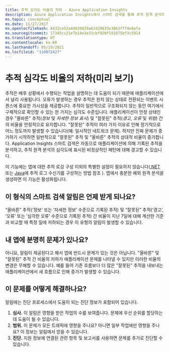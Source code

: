 ```yaml
---
title: 추적 심각도 비율의 저하 - Azure Application Insights
description: Azure Application Insights에서 스마트 검색을 통해 추적 원격 분석의 비정상적인 패턴을 검색하여 애플리케이션 추적을 모니터링합니다.
ms.topic: conceptual
ms.date: 11/27/2017
ms.openlocfilehash: 8432ce53a4d630839a62d29833e3863fff4e8afa
ms.sourcegitcommit: 17345cc21e7b14e3e31cbf920f191875bf3c5914
ms.translationtype: HT
ms.contentlocale: ko-KR
ms.lasthandoff: 05/19/2021
ms.locfileid: "110072427"
---
```

# <a name="degradation-in-trace-severity-ratio-preview"></a>추적 심각도 비율의 저하(미리 보기)

추적은 배후 상황에서 수행되는 작업을 설명하는 데 도움이 되기 때문에 애플리케이션에서 널리 사용됩니다. 오류가 발생하는 경우 추적은 원치 않는 상태로 전환되는 이벤트 시퀀스에 중요한 가시성을 제공합니다. 추적이 일반적으로 구조화되지 않는 동안 여기에서 구체적으로 확인할 수 있는 한 가지는 심각도 수준입니다. 애플리케이션이 안정 상태인 경우 "올바른" 추적(*정보* 및 *자세한 정보 표시*) 및 "잘못된" 추적(*경고*, *오류* 및 *위험*) 간의 비율을 안정적으로 유지합니다. "잘못된" 추적이 여러 가지 이유로 인해 정기적으로 어느 정도까지 발생할 수 있습니다(예: 일시적인 네트워크 문제). 하지만 진짜 문제가 증가하기 시작하면 일반적으로 "잘못된" 추적 및 "올바른" 추적의 상대적 비율이 증가합니다. Application Insights 스마트 검색은 자동으로 애플리케이션에 의해 기록된 추적을 분석하고, 추적 원격 분석의 심각도에 표시된 비정상적인 패턴에 대해 경고할 수 있습니다.

이 기능에는 앱에 대한 추적 로깅 구성 이외의 특별한 설정이 필요하지 않습니다([.NET](./asp-net-trace-logs.md) 또는 [Java](java-2x-trace-logs.md)에 추적 로그 수신기를 구성하는 방법 참조 ). 앱에서 충분한 예외 원격 분석을 생성하면 이 기능은 활성화됩니다.

## <a name="when-would-i-get-this-type-of-smart-detection-notification"></a>이 형식의 스마트 검색 알림은 언제 받게 되나요?
“올바른” 추적(‘정보’ 또는 ‘자세한 정보’ 수준으로 기록된 추적) 및 “잘못된” 추적(‘경고’, ‘오류’ 또는 ‘심각한 오류’ 수준으로 기록된 추적) 간 비율이 지난 7일에 대해 계산한 기준과 비교할 때 특정 일에 저하되는 경우 이 유형의 알림이 발생할 수 있습니다.    

## <a name="does-my-app-definitely-have-a-problem"></a>내 앱에 분명히 문제가 있나요?
아니요, 알림이 제공된다고 해서 앱에 반드시 문제가 있는 것은 아닙니다. "올바른" 및 "잘못된" 추적 간 비율의 저하가 애플리케이션 문제를 나타낼 수 있지만 이러한 비율의 변경은 무해할 수 있습니다. 예를 들어 기존 흐름보다 더 많은 "잘못된" 추적을 내보내는 애플리케이션에서 새 흐름으로 인해 증가가 발생할 수 있습니다.

## <a name="how-do-i-fix-it"></a>이 문제를 어떻게 해결하나요?
알림에는 진단 프로세스에서 도움이 되는 진단 정보가 포함되어 있습니다.
1. **심사.** 이 알림은 영향을 받은 작업의 수를 보여줍니다. 문제에 우선 순위를 할당하는 데 도움이 될 수 있습니다.
2. **범위.** 이 문제가 모든 트래픽에 영향을 주나요? 아니면 일부 작업에만 영향을 주나요? 이 정보는 알림에서 얻을 수 있습니다.
3. **진단.** 지원 정보에 연결된 관련 항목 및 보고서를 사용하면 문제를 추가로 진단할 수 있습니다.
